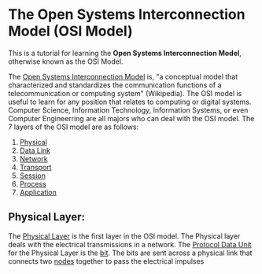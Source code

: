 # The Open Systems Interconnection Model (OSI Model)

This is a tutorial for learning the **Open Systems Interconnection Model**, otherwise known as the OSI Model. 

The [Open Systems Interconnection Model](https://en.wikipedia.org/wiki/OSI_model) is, "a conceptual model that characterized and standardizes the communication functions of a telecommunication or computing system" (Wikipedia). The OSI model is useful to learn for any position that relates to computing or digital systems. Computer Science, Information Technology, Information Systems, or even Computer Engineerring are all majors who can deal with the OSI model. The 7 layers of the OSI model are as follows:

1. [Physical](https://en.wikipedia.org/wiki/Physical_layer)
2. [Data Link](https://en.wikipedia.org/wiki/Data_link_layer)
3. [Network](https://en.wikipedia.org/wiki/Network_layer)
4. [Transport](https://en.wikipedia.org/wiki/Transport_layer)
5. [Session](https://en.wikipedia.org/wiki/Session_layer)
6. [Process](https://en.wikipedia.org/wiki/Presentation_layer)
7. [Application](https://en.wikipedia.org/wiki/Application_layer)

## Physical Layer:

The [Physical Layer](https://en.wikipedia.org/wiki/Physical_layer) is the first layer in the OSI model. The Physical layer deals with the electrical transmissions in a network. The [Protocol Data Unit](https://en.wikipedia.org/wiki/Protocol_data_unit) for the Physical Layer is the [bit](https://en.wikipedia.org/wiki/Bit). The bits are sent across a physical link that connects two [nodes](https://en.wikipedia.org/wiki/Node_(networking)) together to pass the electrical impulses

